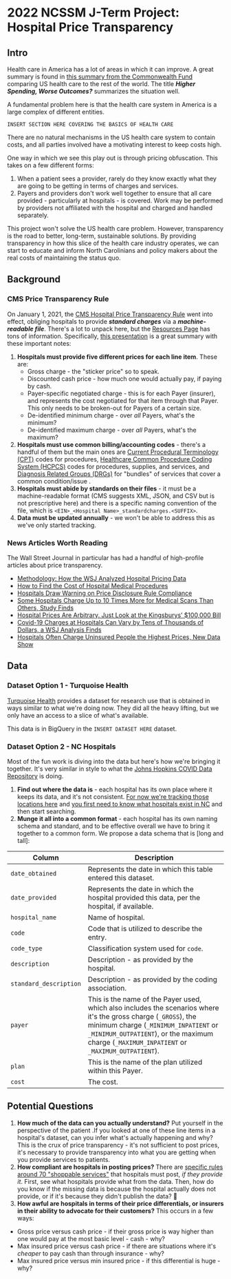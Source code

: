 # 2022 NCSSM J-Term Project: Hospital Price Transparency

## Intro

Health care in America has a lot of areas in which it can improve. A great summary is found in [this summary from the Commonwealth Fund](https://www.commonwealthfund.org/publications/issue-briefs/2020/jan/us-health-care-global-perspective-2019) comparing US health care to the rest of the world. The title ***Higher Spending, Worse Outcomes?*** summarizes the situation well. 

A fundamental problem here is that the health care system in America is a large complex of different entities. 

```
INSERT SECTION HERE COVERING THE BASICS OF HEALTH CARE
```
  
There are no natural mechanisms in the US health care system to contain costs, and all parties involved have a motivating interest to keep costs high. 

One way in which we see this play out is through pricing obfuscation. This takes on a few different forms:
1. When a patient sees a provider, rarely do they know exactly what they are going to be getting in terms of charges and services.
2. Payers and providers don't work well together to ensure that all care provided - particularly at hospitals - is covered. Work may be performed by providers not affiliated with the hospital and charged and handled separately. 

This project won't solve the US health care problem. However, transparency is the road to better, long-term, sustainable solutions. By providing transparency in how this slice of the health care industry operates, we can start to educate and inform North Carolinians and policy makers about the real costs of maintaining the status quo. 

## Background

### CMS Price Transparency Rule

On January 1, 2021, the [CMS Hospital Price Transparency Rule](https://www.cms.gov/hospital-price-transparency/hospitals) went into effect, obliging hospitals to provide ***standard charges*** via a ***machine-readable file***. There's a lot to unpack here, but the [Resources Page](https://www.cms.gov/hospital-price-transparency/resources) has tons of information. Specifically, [this presentation](https://www.cms.gov/files/document/august-11-2021-hospital-price-transparency-odf-slide-presentation.pdf) is a great summary with these important notes:
1. **Hospitals must provide five different prices for each line item**. These are:
    - Gross charge - the "sticker price" so to speak. 
    - Discounted cash price - how much one would actually pay, if paying by cash. 
    - Payer-specific negotiated charge - this is for each Payer (insurer), and represents the cost negotiated for that item through that Payer. This only needs to be broken-out for Payers of a certain size.
    - De-identified minimum charge - over *all* Payers, what's the minimum? 
    - De-identified maximum charge - over *all* Payers, what's the maximum? 
2. **Hospitals must use common billing/accounting codes** - there's a handful of them but the main ones are [Current Procedural Terminology (CPT)](https://www.aapc.com/codes/cpt-codes-range/) codes for procedures, [Healthcare Common Procedure Coding System (HCPCS)](https://www.nlm.nih.gov/research/umls/sourcereleasedocs/current/HCPCS/index.html#:~:text=HCPCS%20is%20a%20collection%20of,by%20Medicare%20and%20other%20insurers.&text=HCPCS%20is%20divided%20into%20two%20subsystems%2C%20Level%20I%20and%20Level%20II.) codes for procedures, supplies, and services, and [Diagnosis Related Groups (DRGs)](https://www.cms.gov/Medicare/Medicare-Fee-for-Service-Payment/AcuteInpatientPPS/MS-DRG-Classifications-and-Software) for "bundles" of services that cover a common condition/issue . 
3. **Hospitals must abide by standards on their files** - it must be a machine-readable format (CMS suggests XML, JSON, and CSV but is not prescriptive here) and there is a specific naming convention of the file, which is `<EIN>_<Hospital Name>_standardcharges.<SUFFIX>`. 
4. **Data must be updated annually** - we won't be able to address this as we've only started tracking. 

### News Articles Worth Reading

The Wall Street Journal in particular has had a handful of high-profile articles about price transparency. 

* [Methodology: How the WSJ Analyzed Hospital Pricing Data](https://www.wsj.com/articles/methodology-how-the-wsj-analyzed-hospital-pricing-data-11625583571?st=xjyjpqbsvgap4q0&reflink=desktopwebshare_permalink)
* [How to Find the Cost of Hospital Medical Procedures](https://www.wsj.com/articles/how-to-find-the-cost-of-hospital-medical-procedures-11613048778?st=c1fz7rbakaq2hhu&reflink=desktopwebshare_permalink)
* [Hospitals Draw Warning on Price Disclosure Rule Compliance](https://www.wsj.com/articles/hospitals-draw-warning-on-price-disclosure-rule-compliance-11620442193?st=d263pdegi8jnb80&reflink=desktopwebshare_permalink)
* [Some Hospitals Charge Up to 10 Times More for Medical Scans Than Others, Study Finds](https://www.wsj.com/articles/some-hospitals-charge-up-to-10-times-more-for-medical-scans-than-others-study-finds-11638284400?st=v43nwyx80mnzu26&reflink=desktopwebshare_permalink)
* [Hospital Prices Are Arbitrary. Just Look at the Kingsburys’ $100,000 Bill](https://www.wsj.com/articles/hospital-prices-arbitrary-healthcare-medical-bills-insurance-11635428943?st=jicpr3yac3oj4ue&reflink=desktopwebshare_permalink)
* [Covid-19 Charges at Hospitals Can Vary by Tens of Thousands of Dollars, a WSJ Analysis Finds](https://www.wsj.com/articles/covid-19-charges-at-hospitals-can-vary-by-tens-of-thousands-of-dollars-a-wsj-analysis-finds-11633262403?st=vb5lhf3vqgkg7vl&reflink=desktopwebshare_permalink)
* [Hospitals Often Charge Uninsured People the Highest Prices, New Data Show](https://www.wsj.com/articles/hospitals-often-charge-uninsured-people-the-highest-prices-new-data-show-11625584448?st=61bgbzoc0ce8b54&reflink=desktopwebshare_permalink)

## Data

### Dataset Option 1 - Turquoise Health

[Turquoise Health](https://turquoise.health/researchers) provides a dataset for research use that is obtained in ways similar to what we're doing now. They did all the heavy lifting, but we only have an access to a slice of what's available.

This data is in BigQuery in the `INSERT DATASET HERE` dataset.

### Dataset Option 2 - NC Hospitals

Most of the fun work is diving into the data but here's how we're bringing it together. It's very similar in style to what the [Johns Hopkins COVID Data Repository](https://github.com/CSSEGISandData/COVID-19) is doing. 

1. **Find out where the data is** - each hospital has its own place where it keeps its data, and it's not consistent. [For now we're tracking those locations here](https://docs.google.com/spreadsheets/d/1xIlR14mWOBVMz0Yv9mtGC2W0_MicVOqiIiWa7UrB8b0/edit?usp=sharing) and [you first need to know what hospitals exist in NC](https://info.ncdhhs.gov/dhsr/reports.htm) and then start searching. 
2. **Munge it all into a common format** - each hospital has its own naming schema and standard, and to be effective overall we have to bring it together to a common form. We propose a data schema that is [long and tall]:

| Column | Description | 
|--------|-------------|
| `date_obtained` | Represents the date in which this table entered this dataset. |
| `date_provided` | Represents the date in which the hospital provided this data, per the hospital, if available. |
| `hospital_name` | Name of hospital. |
| `code` | Code that is utilized to describe the entry. |
| `code_type` | Classification system used for `code`. |
| `description` | Description - as provided by the hospital. |
| `standard_description` | Description - as provided by the coding association. |
| `payer` | This is the name of the Payer used, which also includes the scenarios where it's the gross charge (`_GROSS`), the minimum charge (`_MINIMUM_INPATIENT` or `_MINIMUM_OUTPATIENT`), or the maximum charge (`_MAXIMUM_INPATIENT` or `_MAXIMUM_OUTPATIENT`). |
| `plan` | This is the name of the plan utilized within this Payer. |
| `cost` | The cost. |

## Potential Questions

1. **How much of the data can you actually understand?** Put yourself in the perspective of the patient .If you looked at one of these line items in a hospital's dataset, can you infer what's actually happening and why? This is the crux of price transparency - it's not sufficient to post prices, it's necessary to provide transparency into what you are getting when you provide services to patients.
2. **How compliant are hospitals in posting prices?** There are [specific rules around 70 "shoppable services"](https://www.cms.gov/files/document/steps-making-public-standard-charges-shoppable-services.pdf) that hospitals must post, _if they provide it_. First, see what hospitals provide what from the data. Then, how do you know if the missing data is because the hospital actually does not provide, or if it's because they didn't publish the data? 🤔
3. **How awful are hospitals in terms of their price differentials, or insurers in their ability to advocate for their customers?** This occurs in a few ways:
  * Gross price versus cash price - if their gross price is way higher than one would pay at the most basic level - cash - why?
  * Max insured price versus cash price - if there are situations where it's _cheaper_ to pay cash than through insurance - why?
  * Max insured price versus min insured price - if this differential is huge - why? 

